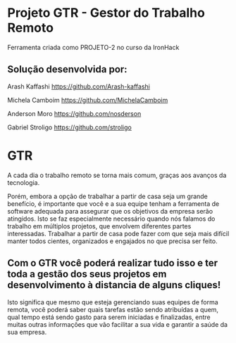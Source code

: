 # Projeto GTR - Gestor do Trabalho Remoto

Ferramenta criada como PROJETO-2 no curso da IronHack

## Solução desenvolvida por:

Arash Kaffashi
https://github.com/Arash-kaffashi

Michela Camboim
https://github.com/MichelaCamboim

Anderson Moro
https://github.com/nosderson

Gabriel Stroligo
https://github.com/stroligo

# GTR

A cada dia o trabalho remoto se torna mais comum, graças aos avanços da tecnologia.

Porém, embora a opção de trabalhar a partir de casa seja um grande
benefício, é importante que você e a sua equipe tenham a ferramenta de
software adequada para assegurar que os objetivos da empresa serão
atingidos. Isto se faz especialmente necessário quando nós falamos do
trabalho em múltiplos projetos, que envolvem diferentes partes
interessadas. Trabalhar a partir de casa pode fazer com que seja mais
difícil manter todos cientes, organizados e engajados no que precisa
ser feito.

## Com o GTR você poderá realizar tudo isso e ter toda a gestão dos seus projetos em desenvolvimento à distancia de alguns cliques!

Isto significa que mesmo que esteja gerenciando suas equipes de forma
remota, você poderá saber quais tarefas estão sendo atribuídas a quem,
qual tempo está sendo gasto para serem iniciadas e finalizadas, entre
muitas outras informações que vão facilitar a sua vida e garantir a
saúde da sua empresa.
